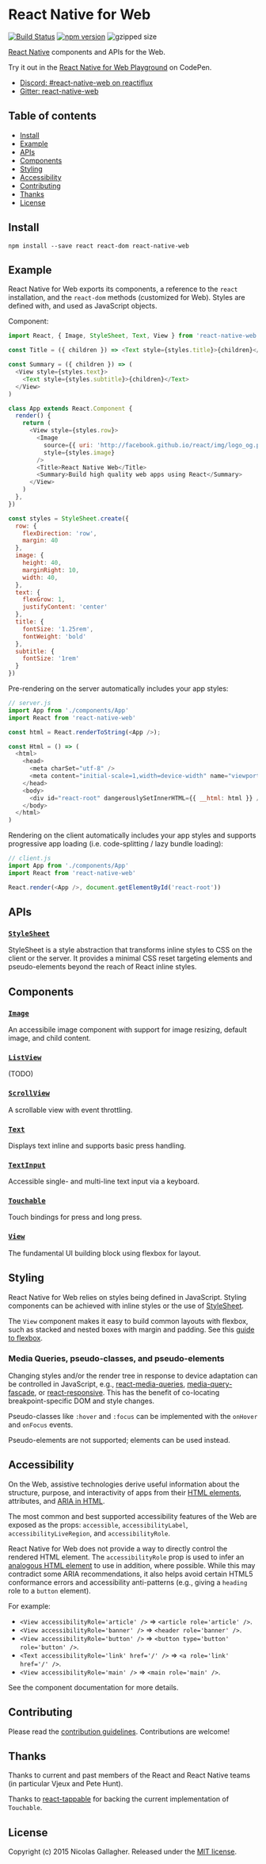 # React Native for Web

[![Build Status][travis-image]][travis-url]
[![npm version][npm-image]][npm-url]
![gzipped size](https://img.shields.io/badge/gzipped-~18.9k-blue.svg)

[React Native][react-native-url] components and APIs for the Web.

Try it out in the [React Native for Web
Playground](http://codepen.io/necolas/pen/PZzwBR) on CodePen.

* [Discord: #react-native-web on reactiflux][discord-url]
* [Gitter: react-native-web][gitter-url]

## Table of contents

* [Install](#install)
* [Example](#example)
* [APIs](#apis)
* [Components](#components)
* [Styling](#styling)
* [Accessibility](#accessibility)
* [Contributing](#contributing)
* [Thanks](#thanks)
* [License](#license)

## Install

```
npm install --save react react-dom react-native-web
```

## Example

React Native for Web exports its components, a reference to the `react`
installation, and the `react-dom` methods (customized for Web). Styles are defined
with, and used as JavaScript objects.

Component:

```js
import React, { Image, StyleSheet, Text, View } from 'react-native-web'

const Title = ({ children }) => <Text style={styles.title}>{children}</Text>

const Summary = ({ children }) => (
  <View style={styles.text}>
    <Text style={styles.subtitle}>{children}</Text>
  </View>
)

class App extends React.Component {
  render() {
    return (
      <View style={styles.row}>
        <Image
          source={{ uri: 'http://facebook.github.io/react/img/logo_og.png' }}
          style={styles.image}
        />
        <Title>React Native Web</Title>
        <Summary>Build high quality web apps using React</Summary>
      </View>
    )
  },
})

const styles = StyleSheet.create({
  row: {
    flexDirection: 'row',
    margin: 40
  },
  image: {
    height: 40,
    marginRight: 10,
    width: 40,
  },
  text: {
    flexGrow: 1,
    justifyContent: 'center'
  },
  title: {
    fontSize: '1.25rem',
    fontWeight: 'bold'
  },
  subtitle: {
    fontSize: '1rem'
  }
})
```

Pre-rendering on the server automatically includes your app styles:

```js
// server.js
import App from './components/App'
import React from 'react-native-web'

const html = React.renderToString(<App />);

const Html = () => (
  <html>
    <head>
      <meta charSet="utf-8" />
      <meta content="initial-scale=1,width=device-width" name="viewport" />
    </head>
    <body>
      <div id="react-root" dangerouslySetInnerHTML={{ __html: html }} />
    </body>
  </html>
)
```

Rendering on the client automatically includes your app styles and supports
progressive app loading (i.e. code-splitting / lazy bundle loading):

```js
// client.js
import App from './components/App'
import React from 'react-native-web'

React.render(<App />, document.getElementById('react-root'))
```

## APIs

### [`StyleSheet`](docs/apis/StyleSheet.md)

StyleSheet is a style abstraction that transforms inline styles to CSS on the
client or the server. It provides a minimal CSS reset targeting elements and
pseudo-elements beyond the reach of React inline styles.

## Components

### [`Image`](docs/components/Image.md)

An accessibile image component with support for image resizing, default image,
and child content.

### [`ListView`](docs/components/ListView.md)

(TODO)

### [`ScrollView`](docs/components/ScrollView.md)

A scrollable view with event throttling.

### [`Text`](docs/components/Text.md)

Displays text inline and supports basic press handling.

### [`TextInput`](docs/components/TextInput.md)

Accessible single- and multi-line text input via a keyboard.

### [`Touchable`](docs/components/Touchable.md)

Touch bindings for press and long press.

### [`View`](docs/components/View.md)

The fundamental UI building block using flexbox for layout.

## Styling

React Native for Web relies on styles being defined in JavaScript. Styling
components can be achieved with inline styles or the use of
[StyleSheet](docs/apis/StyleSheet.md).

The `View` component makes it easy to build common layouts with flexbox, such
as stacked and nested boxes with margin and padding. See this [guide to
flexbox][flexbox-guide-url].

### Media Queries, pseudo-classes, and pseudo-elements

Changing styles and/or the render tree in response to device adaptation can be
controlled in JavaScript, e.g.,
[react-media-queries](https://github.com/bloodyowl/react-media-queries),
[media-query-fascade](https://github.com/tanem/media-query-facade), or
[react-responsive](https://github.com/contra/react-responsive). This has the
benefit of co-locating breakpoint-specific DOM and style changes.

Pseudo-classes like `:hover` and `:focus` can be implemented with the `onHover`
and `onFocus` events.

Pseudo-elements are not supported; elements can be used instead.

## Accessibility

On the Web, assistive technologies derive useful information about the
structure, purpose, and interactivity of apps from their [HTML
elements][html-accessibility-url], attributes, and [ARIA in
HTML][aria-in-html-url].

The most common and best supported accessibility features of the Web are
exposed as the props: `accessible`, `accessibilityLabel`,
`accessibilityLiveRegion`, and `accessibilityRole`.

React Native for Web does not provide a way to directly control the rendered
HTML element. The `accessibilityRole` prop is used to infer an [analogous HTML
element][html-aria-url] to use in addition, where possible. While this may
contradict some ARIA recommendations, it also helps avoid certain HTML5
conformance errors and accessibility anti-patterns (e.g., giving a `heading`
role to a `button` element).

For example:

* `<View accessibilityRole='article' />` => `<article role='article' />`.
* `<View accessibilityRole='banner' />` => `<header role='banner' />`.
* `<View accessibilityRole='button' />` => `<button type='button' role='button' />`.
* `<Text accessibilityRole='link' href='/' />` => `<a role='link' href='/' />`.
* `<View accessibilityRole='main' />` => `<main role='main' />`.

See the component documentation for more details.

## Contributing

Please read the [contribution guidelines][contributing-url]. Contributions are
welcome!

## Thanks

Thanks to current and past members of the React and React Native teams (in
particular Vjeux and Pete Hunt).

Thanks to [react-tappable](https://github.com/JedWatson/react-tappable) for
backing the current implementation of `Touchable`.

## License

Copyright (c) 2015 Nicolas Gallagher. Released under the [MIT
license](http://www.opensource.org/licenses/mit-license.php).

[aria-in-html-url]: https://w3c.github.io/aria-in-html/
[contributing-url]: https://github.com/necolas/react-native-web/blob/master/CONTRIBUTING.md
[discord-url]: http://join.reactiflux.com
[flexbox-guide-url]: https://css-tricks.com/snippets/css/a-guide-to-flexbox/
[gitter-url]: https://gitter.im/necolas/react-native-web
[html-accessibility-url]: http://www.html5accessibility.com/
[html-aria-url]: http://www.w3.org/TR/html-aria/
[npm-image]: https://badge.fury.io/js/react-native-web.svg
[npm-url]: https://npmjs.org/package/react-native-web
[react-native-url]: https://facebook.github.io/react-native/
[travis-image]: https://travis-ci.org/necolas/react-native-web.svg?branch=master
[travis-url]: https://travis-ci.org/necolas/react-native-web
